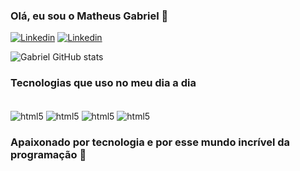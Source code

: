 
### Olá, eu sou o Matheus Gabriel 👋

[![Linkedin](https://img.shields.io/badge/LinkedIn-0077B5?style=for-the-badge&logo=linkedin&logoColor=white)](https://www.linkedin.com/in/matheus-gabriel-418206207/)
[![Linkedin](https://img.shields.io/badge/Instagram-E4405F?style=for-the-badge&logo=instagram&logoColor=white)](https://www.instagram.com/matheus_gabrielcfp/)

![Gabriel GitHub stats](https://github-readme-stats.vercel.app/api?username=teteugabriel&show_icons=true&theme=onedark)

### Tecnologias que uso no meu dia a dia

<div style="display: inline_block"><br/>
  <img align="center" alt="html5" src="https://img.shields.io/badge/C%23-239120?style=for-the-badge&logo=c-sharp&logoColor=white"/>
  <img align="center" alt="html5" src="https://img.shields.io/badge/Bootstrap-563D7C?style=for-the-badge&logo=bootstrap&logoColor=white"/>
  <img align="center" alt="html5" src="https://img.shields.io/badge/MySQL-00000F?style=for-the-badge&logo=mysql&logoColor=white"/>
  <img align="center" alt="html5" src="https://img.shields.io/badge/.NET-5C2D91?style=for-the-badge&logo=.net&logoColor=white"
</div><br/>


### Apaixonado por tecnologia e por esse mundo incrível da programação 🚀

